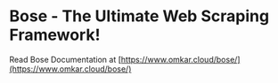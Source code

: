 # Bose - The Ultimate Web Scraping Framework!

Read Bose Documentation at [https://www.omkar.cloud/bose/](https://www.omkar.cloud/bose/)
